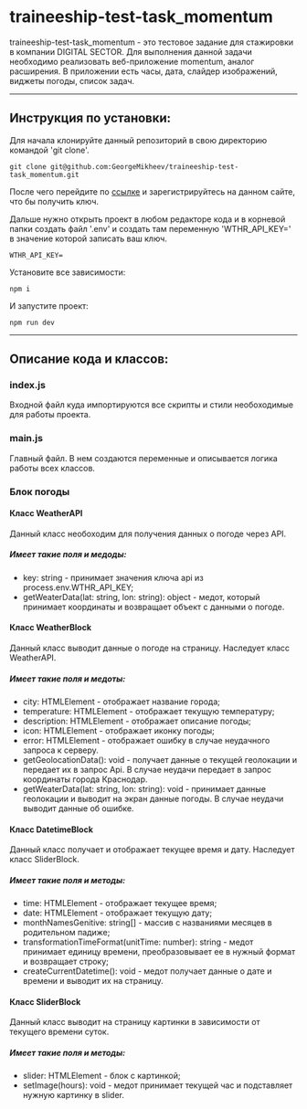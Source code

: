 # traineeship-test-task_momentum

traineeship-test-task_momentum - это тестовое задание для стажировки в компании DIGITAL SECTOR. Для выполнения данной задачи необходимо реализовать веб-приложение momentum, аналог расширения. В приложении есть часы, дата, слайдер изображений, виджеты погоды, список задач.

___

## Инструкция по установки:

Для начала клонируйте данный репозиторий в свою директорию командой 'git clone'.

```
git clone git@github.com:GeorgeMikheev/traineeship-test-task_momentum.git
```

После чего перейдите по [ссылке](https://www.weatherbit.io/api/weather-current) и зарегистрируйтесь на данном сайте, что бы получить ключ.

Дальше нужно открыть проект в любом редакторе кода и в корневой папки создать файл '.env' и создать там переменную 'WTHR_API_KEY=' в значение которой записать ваш ключ.

```
WTHR_API_KEY=
```

Установите все зависимости:

```
npm i
```

И запустите проект:

```
npm run dev
```
___

## Описание кода и классов:

### index.js 
Входной файл куда импортируются все скрипты и стили необоходимые для работы проекта.

### main.js 
Главный файл. В нем создаются переменные и описывается логика работы всех классов.

### Блок погоды

#### Класс WeatherAPI
Данный класс необоходим для получения данных о погоде через API.
##### Имеет такие поля и медоды:
- key: string - принимает значения ключа api из process.env.WTHR_API_KEY;
- getWeaterData(lat: string, lon: string): object - медот, который принимает координаты и возвращает объект с данными о погоде.

#### Класс WeatherBlock
Данный класс выводит данные о погоде на страницу. Наследует класс WeatherAPI.
##### Имеет такие поля и медоты:
- city: HTMLElement - отображает название города; 
- temperature: HTMLElement - отображает текущую температуру;
- description: HTMLElement - отображает описание погоды;
- icon: HTMLElement - отображает иконку погоды;
- error: HTMLElement - отображает ошибку в случае неудачного запроса к серверу.
- getGeolocationData(): void - получает данные о текущей геолокации и передает их в запрос Api. В случае неудачи передает в запрос координаты города Краснодар.
- getWeaterData(lat: string, lon: string): void - принимает данные геолокации и выводит на экран данные погоды. В случае неудачи выводит данные об ошибке.

#### Класс DatetimeBlock
Данный класс получает и отображает текущее время и дату. Наследует класс SliderBlock.
##### Имеет такие поля и методы:
- time: HTMLElement - отображает текущее время;
- date: HTMLElement - отображает текущую дату;
- monthNamesGenitive: string[] - массив с названиями месяцев в родительном падиже;
- transformationTimeFormat(unitTime: number): string - медот принимает единицу времени, преобразовывает ее в нужный формат и возвращает строку;
- createCurrentDatetime(): void - медот получает данные о дате и времени и выводит их на страницу.

#### Класс SliderBlock
Данный класс выводит на страницу картинки в зависимости от текущего времени суток.
##### Имеет такие поля и методы:
- slider: HTMLElement - блок с картинкой;
- setImage(hours): void - медот принимает текущей час и подставляет нужную картинку в slider.
